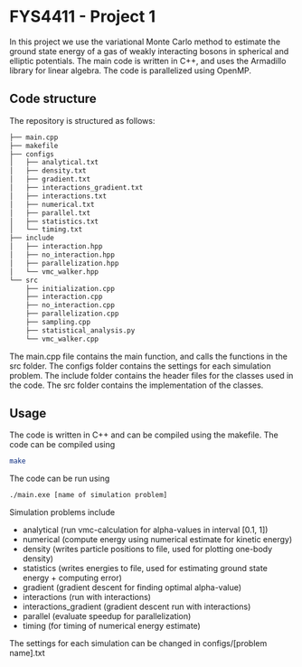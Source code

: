 # FYS4411 - Project 1

In this project we use the variational Monte Carlo method to estimate the ground state energy of a gas of weakly interacting bosons in spherical and elliptic potentials. The main code is written in C++, and uses the Armadillo library for linear algebra. The code is parallelized using OpenMP.

## Code structure
The repository is structured as follows:

``` bash
├── main.cpp
├── makefile
├── configs
│   ├── analytical.txt
│   ├── density.txt
│   ├── gradient.txt
│   ├── interactions_gradient.txt
│   ├── interactions.txt
│   ├── numerical.txt
│   ├── parallel.txt
│   ├── statistics.txt
│   └── timing.txt
├── include
│   ├── interaction.hpp
│   ├── no_interaction.hpp
│   ├── parallelization.hpp
│   └── vmc_walker.hpp
└── src
    ├── initialization.cpp
    ├── interaction.cpp
    ├── no_interaction.cpp
    ├── parallelization.cpp
    ├── sampling.cpp
    ├── statistical_analysis.py
    └── vmc_walker.cpp
```
The main.cpp file contains the main function, and calls the functions in the src folder. The configs folder contains the settings for each simulation problem. The include folder contains the header files for the classes used in the code. The src folder contains the implementation of the classes.

## Usage

The code is written in C++ and can be compiled using the makefile. The code can be compiled using

```bash
make
```

The code can be run using

```bash
./main.exe [name of simulation problem]
```
Simulation problems include 
* analytical (run vmc-calculation for alpha-values in interval [0.1, 1])
* numerical (compute energy using numerical estimate for kinetic energy)
* density (writes particle positions to file, used for plotting one-body density)
* statistics (writes energies to file, used for estimating ground state energy + computing error)
* gradient (gradient descent for finding optimal alpha-value)
* interactions (run with interactions)
* interactions_gradient (gradient descent run with interactions)
* parallel (evaluate speedup for parallelization)
* timing (for timing of numerical energy estimate)

The settings for each simulation can be changed in configs/[problem name].txt
